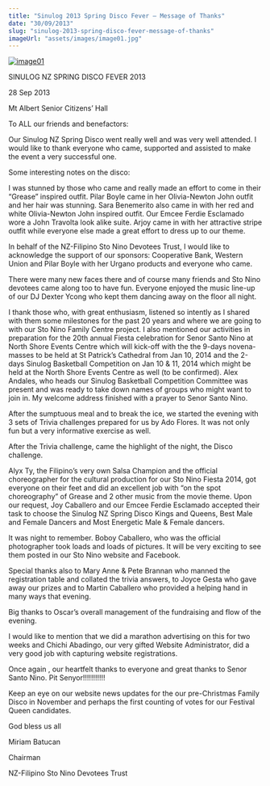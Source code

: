 ```yaml
---
title: "Sinulog 2013 Spring Disco Fever – Message of Thanks"
date: "30/09/2013"
slug: "sinulog-2013-spring-disco-fever-message-of-thanks"
imageUrl: "assets/images/image01.jpg"
---
```


[![image01](https://i0.wp.com/santonino-nz.org/wp-content/uploads/2013/09/image01.jpg?resize=624%2C137)](https://i0.wp.com/santonino-nz.org/wp-content/uploads/2013/09/image01.jpg)

SINULOG NZ SPRING DISCO FEVER 2013

28 Sep 2013

Mt Albert Senior Citizens’ Hall

To ALL our friends and benefactors:

Our Sinulog NZ Spring Disco went really well and was very well attended. I would like to thank everyone who came, supported and assisted to make the event a very successful one.

Some interesting notes on the disco:

I was stunned by those who came and really made an effort to come in their “Grease” inspired outfit. Pilar Boyle came in her Olivia-Newton John outfit and her hair was stunning. Sara Benemerito also came in with her red and white Olivia-Newton John inspired outfit. Our Emcee Ferdie Esclamado wore a John Travolta look alike suite. Arjoy came in with her attractive stripe outfit while everyone else made a great effort to dress up to our theme.

In behalf of the NZ-Filipino Sto Nino Devotees Trust, I would like to acknowledge the support of our sponsors: Cooperative Bank, Western Union and Pilar Boyle with her Urgano products and everyone who came.

There were many new faces there and of course many friends and Sto Nino devotees came along too to have fun. Everyone enjoyed the music line-up of our DJ Dexter Ycong who kept them dancing away on the floor all night.

I thank those who, with great enthusiasm, listened so intently as I shared with them some milestones for the past 20 years and where we are going to with our Sto Nino Family Centre project. I also mentioned our activities in preparation for the 20th annual Fiesta celebration for Senor Santo Nino at North Shore Events Centre which will kick-off with the the 9-days novena-masses to be held at St Patrick’s Cathedral from Jan 10, 2014 and the 2-days Sinulog Basketball Competition on Jan 10 & 11, 2014 which might be held at the North Shore Events Centre as well (to be confirmed). Alex Andales, who heads our Sinulog Basketball Competition Committee was present and was ready to take down names of groups who might want to join in. My welcome address finished with a prayer to Senor Santo Nino.

After the sumptuous meal and to break the ice, we started the evening with 3 sets of Trivia challenges prepared for us by Ado Flores. It was not only fun but a very informative exercise as well.

After the Trivia challenge, came the highlight of the night, the Disco challenge.

Alyx Ty, the Filipino’s very own Salsa Champion and the official choreographer for the cultural production for our Sto Nino Fiesta 2014, got everyone on their feet and did an excellent job with “on the spot choreography” of Grease and 2 other music from the movie theme. Upon our request, Joy Caballero and our Emcee Ferdie Esclamado accepted their task to choose the Sinulog NZ Spring Disco Kings and Queens, Best Male and Female Dancers and Most Energetic Male & Female dancers.

It was night to remember. Boboy Caballero, who was the official photographer took loads and loads of pictures. It will be very exciting to see them posted in our Sto Nino website and Facebook.

Special thanks also to Mary Anne & Pete Brannan who manned the registration table and collated the trivia answers, to Joyce Gesta who gave away our prizes and to Martin Caballero who provided a helping hand in many ways that evening.

Big thanks to Oscar’s overall management of the fundraising and flow of the evening.

I would like to mention that we did a marathon advertising on this for two weeks and Chichi Abadingo, our very gifted Website Administrator, did a very good job with capturing website registrations.

Once again , our heartfelt thanks to everyone and great thanks to Senor Santo Nino. Pit Senyor!!!!!!!!!!!

Keep an eye on our website news updates for the our pre-Christmas Family Disco in November and perhaps the first counting of votes for our Festival Queen candidates.

God bless us all

Miriam Batucan

Chairman

NZ-Filipino Sto Nino Devotees Trust